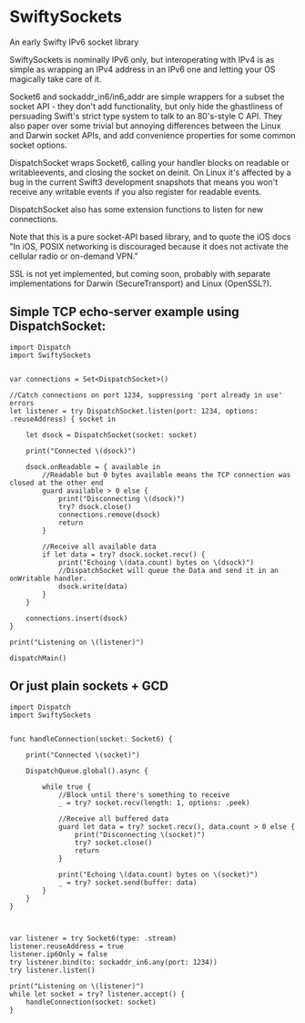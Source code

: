 # SwiftySockets
An early Swifty IPv6 socket library

SwiftySockets is nominally IPv6 only, but interoperating with IPv4 is as simple as wrapping an IPv4 address in an IPv6 one and letting your OS magically take care of it.

Socket6 and sockaddr_in6/in6_addr are simple wrappers for a subset the socket API - they don't add functionality, but only hide the ghastliness of persuading Swift's strict type system to talk to an 80's-style C API. They also paper over some trivial but annoying differences between the Linux and Darwin socket APIs, and add convenience properties for some common socket options.

DispatchSocket wraps Socket6, calling your handler blocks on readable or writableevents, and closing the socket on deinit. On Linux it's affected by a bug in the current Swift3 development snapshots that means you won't receive any writable events if you also register for readable events.

DispatchSocket also has some extension functions to listen for new connections.

Note that this is a pure socket-API based library, and to quote the iOS docs "In iOS, POSIX networking is discouraged because it does not activate the cellular radio or on-demand VPN."

SSL is not yet implemented, but coming soon, probably with separate implementations for Darwin (SecureTransport) and Linux (OpenSSL?).

## Simple TCP echo-server example using DispatchSocket:
```
import Dispatch
import SwiftySockets


var connections = Set<DispatchSocket>()

//Catch connections on port 1234, suppressing 'port already in use' errors
let listener = try DispatchSocket.listen(port: 1234, options: .reuseAddress) { socket in

	let dsock = DispatchSocket(socket: socket)

	print("Connected \(dsock)")

	dsock.onReadable = { available in
		//Readable but 0 bytes available means the TCP connection was closed at the other end
		guard available > 0 else {
			print("Disconnecting \(dsock)")
			try? dsock.close()
			connections.remove(dsock)
			return
		}

		//Receive all available data
		if let data = try? dsock.socket.recv() {
			print("Echoing \(data.count) bytes on \(dsock)")
			//DispatchSocket will queue the Data and send it in an onWritable handler.
			dsock.write(data)
		}
	}

	connections.insert(dsock)
}

print("Listening on \(listener)")

dispatchMain()
```
## Or just plain sockets + GCD
```
import Dispatch
import SwiftySockets


func handleConnection(socket: Socket6) {

	print("Connected \(socket)")

	DispatchQueue.global().async {

		while true {
			//Block until there's something to receive
			_ = try? socket.recv(length: 1, options: .peek)

			//Receive all buffered data
			guard let data = try? socket.recv(), data.count > 0 else {
				print("Disconnecting \(socket)")
				try? socket.close()
				return
			}

			print("Echoing \(data.count) bytes on \(socket)")
			_ = try? socket.send(buffer: data)
		}
	}
}



var listener = try Socket6(type: .stream)
listener.reuseAddress = true
listener.ip6Only = false
try listener.bind(to: sockaddr_in6.any(port: 1234))
try listener.listen()

print("Listening on \(listener)")
while let socket = try? listener.accept() {
	handleConnection(socket: socket)
}
```
